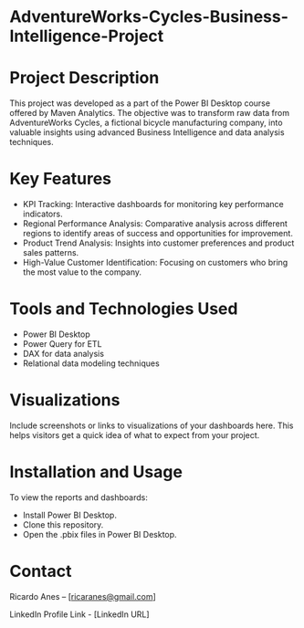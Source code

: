 # AdventureWorks-Cycles-Business-Intelligence-Project

# Project Description
This project was developed as a part of the Power BI Desktop course offered by Maven Analytics. The objective was to transform raw data from AdventureWorks Cycles, a fictional bicycle manufacturing company, into valuable insights using advanced Business Intelligence and data analysis techniques.

# Key Features
- KPI Tracking: Interactive dashboards for monitoring key performance indicators.
- Regional Performance Analysis: Comparative analysis across different regions to identify areas of success and opportunities for improvement.
- Product Trend Analysis: Insights into customer preferences and product sales patterns.
- High-Value Customer Identification: Focusing on customers who bring the most value to the company.

# Tools and Technologies Used
- Power BI Desktop
- Power Query for ETL
- DAX for data analysis
- Relational data modeling techniques

# Visualizations
Include screenshots or links to visualizations of your dashboards here. This helps visitors get a quick idea of what to expect from your project.

# Installation and Usage
To view the reports and dashboards:

- Install Power BI Desktop.
- Clone this repository.
- Open the .pbix files in Power BI Desktop.

# Contact
Ricardo Anes – [ricaranes@gmail.com]

LinkedIn Profile Link - [LinkedIn URL]

